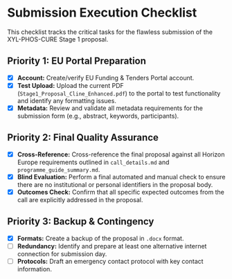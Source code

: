 # Submission Execution Checklist

This checklist tracks the critical tasks for the flawless submission of the XYL-PHOS-CURE Stage 1 proposal.

## Priority 1: EU Portal Preparation

- [x] **Account:** Create/verify EU Funding & Tenders Portal account.
- [x] **Test Upload:** Upload the current PDF (`Stage1_Proposal_Cline_Enhanced.pdf`) to the portal to test functionality and identify any formatting issues.
- [x] **Metadata:** Review and validate all metadata requirements for the submission form (e.g., abstract, keywords, participants).

## Priority 2: Final Quality Assurance

- [x] **Cross-Reference:** Cross-reference the final proposal against all Horizon Europe requirements outlined in `call_details.md` and `programme_guide_summary.md`.
- [x] **Blind Evaluation:** Perform a final automated and manual check to ensure there are no institutional or personal identifiers in the proposal body.
- [x] **Outcomes Check:** Confirm that all specific expected outcomes from the call are explicitly addressed in the proposal.

## Priority 3: Backup & Contingency

- [x] **Formats:** Create a backup of the proposal in `.docx` format.
- [ ] **Redundancy:** Identify and prepare at least one alternative internet connection for submission day.
- [ ] **Protocols:** Draft an emergency contact protocol with key contact information.
